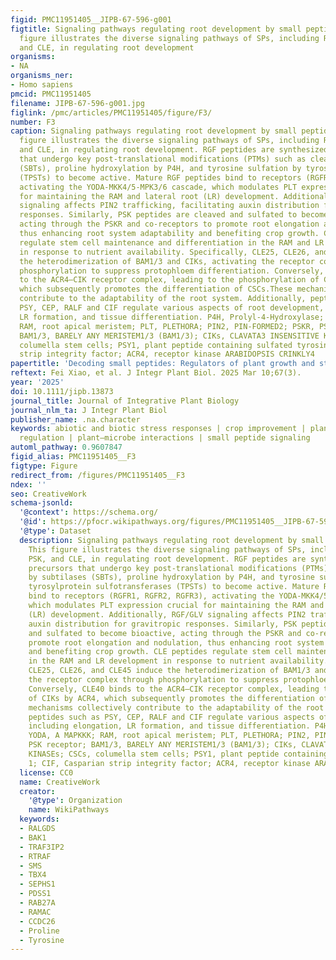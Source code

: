 ```yaml
---
figid: PMC11951405__JIPB-67-596-g001
figtitle: Signaling pathways regulating root development by small peptides (SPs) This
  figure illustrates the diverse signaling pathways of SPs, including RGF/GLV, PSK,
  and CLE, in regulating root development
organisms:
- NA
organisms_ner:
- Homo sapiens
pmcid: PMC11951405
filename: JIPB-67-596-g001.jpg
figlink: /pmc/articles/PMC11951405/figure/F3/
number: F3
caption: Signaling pathways regulating root development by small peptides (SPs) This
  figure illustrates the diverse signaling pathways of SPs, including RGF/GLV, PSK,
  and CLE, in regulating root development. RGF peptides are synthesized as precursors
  that undergo key post‐translational modifications (PTMs) such as cleavage by subtilases
  (SBTs), proline hydroxylation by P4H, and tyrosine sulfation by tyrosylprotein sulfotransferases
  (TPSTs) to become active. Mature RGF peptides bind to receptors (RGFR1, RGFR2, RGFR3),
  activating the YODA‐MKK4/5‐MPK3/6 cascade, which modulates PLT expression crucial
  for maintaining the RAM and lateral root (LR) development. Additionally, RGF/GLV
  signaling affects PIN2 trafficking, facilitating auxin distribution for gravitropic
  responses. Similarly, PSK peptides are cleaved and sulfated to become bioactive,
  acting through the PSKR and co‐receptors to promote root elongation and nodulation,
  thus enhancing root system adaptability and benefiting crop growth. CLE peptides
  regulate stem cell maintenance and differentiation in the RAM and LR development
  in response to nutrient availability. Specifically, CLE25, CLE26, and CLE45 induce
  the heterodimerization of BAM1/3 and CIKs, activating the receptor complex through
  phosphorylation to suppress protophloem differentiation. Conversely, CLE40 binds
  to the ACR4–CIK receptor complex, leading to the phosphorylation of CIKs by ACR4,
  which subsequently promotes the differentiation of CSCs.These mechanisms collectively
  contribute to the adaptability of the root system. Additionally, peptides such as
  PSY, CEP, RALF and CIF regulate various aspects of root development, including elongation,
  LR formation, and tissue differentiation. P4H, Prolyl‐4‐Hydroxylase; YODA, A MAPKKK;
  RAM, root apical meristem; PLT, PLETHORA; PIN2, PIN‐FORMED2; PSKR, PSK receptor;
  BAM1/3, BARELY ANY MERISTEM1/3 (BAM1/3); CIKs, CLAVATA3 INSENSITIVE KINASEs; CSCs,
  columella stem cells; PSY1, plant peptide containing sulfated tyrosine 1; CIF, Casparian
  strip integrity factor; ACR4, receptor kinase ARABIDOPSIS CRINKLY4
papertitle: 'Decoding small peptides: Regulators of plant growth and stress resilience'
reftext: Fei Xiao, et al. J Integr Plant Biol. 2025 Mar 10;67(3).
year: '2025'
doi: 10.1111/jipb.13873
journal_title: Journal of Integrative Plant Biology
journal_nlm_ta: J Integr Plant Biol
publisher_name: .na.character
keywords: abiotic and biotic stress responses | crop improvement | plant developmental
  regulation | plant–microbe interactions | small peptide signaling
automl_pathway: 0.9607847
figid_alias: PMC11951405__F3
figtype: Figure
redirect_from: /figures/PMC11951405__F3
ndex: ''
seo: CreativeWork
schema-jsonld:
  '@context': https://schema.org/
  '@id': https://pfocr.wikipathways.org/figures/PMC11951405__JIPB-67-596-g001.html
  '@type': Dataset
  description: Signaling pathways regulating root development by small peptides (SPs)
    This figure illustrates the diverse signaling pathways of SPs, including RGF/GLV,
    PSK, and CLE, in regulating root development. RGF peptides are synthesized as
    precursors that undergo key post‐translational modifications (PTMs) such as cleavage
    by subtilases (SBTs), proline hydroxylation by P4H, and tyrosine sulfation by
    tyrosylprotein sulfotransferases (TPSTs) to become active. Mature RGF peptides
    bind to receptors (RGFR1, RGFR2, RGFR3), activating the YODA‐MKK4/5‐MPK3/6 cascade,
    which modulates PLT expression crucial for maintaining the RAM and lateral root
    (LR) development. Additionally, RGF/GLV signaling affects PIN2 trafficking, facilitating
    auxin distribution for gravitropic responses. Similarly, PSK peptides are cleaved
    and sulfated to become bioactive, acting through the PSKR and co‐receptors to
    promote root elongation and nodulation, thus enhancing root system adaptability
    and benefiting crop growth. CLE peptides regulate stem cell maintenance and differentiation
    in the RAM and LR development in response to nutrient availability. Specifically,
    CLE25, CLE26, and CLE45 induce the heterodimerization of BAM1/3 and CIKs, activating
    the receptor complex through phosphorylation to suppress protophloem differentiation.
    Conversely, CLE40 binds to the ACR4–CIK receptor complex, leading to the phosphorylation
    of CIKs by ACR4, which subsequently promotes the differentiation of CSCs.These
    mechanisms collectively contribute to the adaptability of the root system. Additionally,
    peptides such as PSY, CEP, RALF and CIF regulate various aspects of root development,
    including elongation, LR formation, and tissue differentiation. P4H, Prolyl‐4‐Hydroxylase;
    YODA, A MAPKKK; RAM, root apical meristem; PLT, PLETHORA; PIN2, PIN‐FORMED2; PSKR,
    PSK receptor; BAM1/3, BARELY ANY MERISTEM1/3 (BAM1/3); CIKs, CLAVATA3 INSENSITIVE
    KINASEs; CSCs, columella stem cells; PSY1, plant peptide containing sulfated tyrosine
    1; CIF, Casparian strip integrity factor; ACR4, receptor kinase ARABIDOPSIS CRINKLY4
  license: CC0
  name: CreativeWork
  creator:
    '@type': Organization
    name: WikiPathways
  keywords:
  - RALGDS
  - BAK1
  - TRAF3IP2
  - RTRAF
  - SMS
  - TBX4
  - SEPHS1
  - PDSS1
  - RAB27A
  - RAMAC
  - CCDC26
  - Proline
  - Tyrosine
---
```

